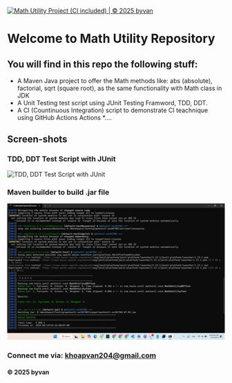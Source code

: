 [![Math Utility Project (CI included) | © 2025 byvan](https://github.com/KhoaPhan204/mathutil/actions/workflows/vankhoa-runner.yml/badge.svg?branch=main)](https://github.com/KhoaPhan204/mathutil/actions/workflows/vankhoa-runner.yml)

# Welcome to Math Utility Repository

## You will find in this repo the following stuff:

* A Maven Java project to offer the Math methods like: abs (absolute), factorial, sqrt (square root), as the same functionality with Math class in JDK
* A Unit Testing test script using JUnit Testing Framword, TDD, DDT.
* A CI (Countinuous Integration) script to demonstrate CI teachnique using GitHub Actions
Actions
*....
## Screen-shots

### TDD, DDT Test Script with JUnit
![TDD, DDT Test Script with JUnit
](https://github.com/leanhhoa30012004/mathutil-se181702/blob/main/screenshots/JUnit%20with%20DDT.png)

### Maven builder to build .jar file
![Maven Builder to build](https://github.com/leanhhoa30012004/mathutil-se181702/blob/main/screenshots/Maven%20Buider.png)

### Connect me via: khoapvan204@gmail.com
#### &#169; 2025 byvan